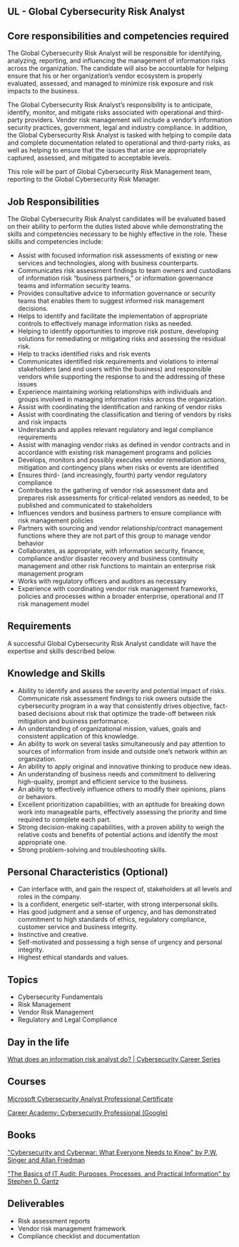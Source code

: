 ## UL - Global Cybersecurity Risk Analyst

## Core responsibilities and competencies required
The Global Cybersecurity Risk Analyst will be responsible for identifying, analyzing, reporting, and influencing the management of information risks across the organization. The candidate will also be accountable for helping ensure that his or her organization’s vendor ecosystem is properly evaluated, assessed, and managed to minimize risk exposure and risk impacts to the business.

The Global Cybersecurity Risk Analyst’s responsibility is to anticipate, identify, monitor, and mitigate risks associated with operational and third-party providers. Vendor risk management will include a vendor’s information security practices, government, legal and industry compliance. In addition, the Global Cybersecurity Risk Analyst is tasked with helping to compile data and complete documentation related to operational and third-party risks, as well as helping to ensure that the issues that arise are appropriately captured, assessed, and mitigated to acceptable levels.

This role will be part of Global Cybersecurity Risk Management team, reporting to the Global Cybersecurity Risk Manager.

## Job Responsibilities
The Global Cybersecurity Risk Analyst candidates will be evaluated based on their ability to perform the duties listed above while demonstrating the skills and competencies necessary to be highly effective in the role. These skills and competencies include:
- Assist with focused information risk assessments of existing or new services and technologies, along with business counterparts.
- Communicates risk assessment findings to team owners and custodians of information risk “business partners,” or information governance teams and information security teams.
- Provides consultative advice to information governance or security teams that enables them to suggest informed risk management decisions.
- Helps to identify and facilitate the implementation of appropriate controls to effectively manage information risks as needed.
- Helping to identify opportunities to improve risk posture, developing solutions for remediating or mitigating risks and assessing the residual risk.
- Help to tracks identified risks and risk events
- Communicates identified risk requirements and violations to internal stakeholders (and end users within the business) and responsible vendors while supporting the response to and the addressing of these issues
- Experience maintaining working relationships with individuals and groups involved in managing information risks across the organization.
- Assist with coordinating the identification and ranking of vendor risks
- Assist with coordinating the classification and tiering of vendors by risks and risk impacts
- Understands and applies relevant regulatory and legal compliance requirements
- Assist with managing vendor risks as defined in vendor contracts and in accordance with existing risk management programs and policies
- Develops, monitors and possibly executes vendor remediation actions, mitigation and contingency plans when risks or events are identified
- Ensures third- (and increasingly, fourth) party vendor regulatory compliance
- Contributes to the gathering of vendor risk assessment data and prepares risk assessments for critical-related vendors as needed, to be published and communicated to stakeholders
- Influences vendors and business partners to ensure compliance with risk management policies
- Partners with sourcing and vendor relationship/contract management functions where they are not part of this group to manage vendor behavior
- Collaborates, as appropriate, with information security, finance, compliance and/or disaster recovery and business continuity management and other risk functions to maintain an enterprise risk management program
- Works with regulatory officers and auditors as necessary
- Experience with coordinating vendor risk management frameworks, policies and processes within a broader enterprise, operational and IT risk management model

## Requirements
A successful Global Cybersecurity Risk Analyst candidate will have the expertise and skills described below.

## Knowledge and Skills
- Ability to identify and assess the severity and potential impact of risks. Communicate risk assessment findings to risk owners outside the cybersecurity program in a way that consistently drives objective, fact-based decisions about risk that optimize the trade-off between risk mitigation and business performance.
- An understanding of organizational mission, values, goals and consistent application of this knowledge.
- An ability to work on several tasks simultaneously and pay attention to sources of information from inside and outside one’s network within an organization.
- An ability to apply original and innovative thinking to produce new ideas.
- An understanding of business needs and commitment to delivering high-quality, prompt and efficient service to the business.
- An ability to effectively influence others to modify their opinions, plans or behaviors.
- Excellent prioritization capabilities, with an aptitude for breaking down work into manageable parts, effectively assessing the priority and time required to complete each part.
- Strong decision-making capabilities, with a proven ability to weigh the relative costs and benefits of potential actions and identify the most appropriate one.
- Strong problem-solving and troubleshooting skills.

## Personal Characteristics (Optional)
- Can interface with, and gain the respect of, stakeholders at all levels and roles in the company.
- Is a confident, energetic self-starter, with strong interpersonal skills.
- Has good judgment and a sense of urgency, and has demonstrated commitment to high standards of ethics, regulatory compliance, customer service and business integrity.
- Instinctive and creative.
- Self-motivated and possessing a high sense of urgency and personal integrity.
- Highest ethical standards and values.

## Topics
- Cybersecurity Fundamentals
- Risk Management
- Vendor Risk Management
- Regulatory and Legal Compliance

## Day in the life
[What does an information risk analyst do? | Cybersecurity Career Series](https://www.youtube.com/watch?v=zcuFMGBZOw8)

## Courses
[Microsoft Cybersecurity Analyst Professional Certificate](https://www.coursera.org/professional-certificates/microsoft-cybersecurity-analyst)

[Career Academy: Cybersecurity Professional (Google)](https://www.coursera.org/programs/google-learning-program-82l5n/collections/57UIwY15TLG1CMGNeZyxtA~bcba1?source=share)

## Books
["Cybersecurity and Cyberwar: What Everyone Needs to Know" by P.W. Singer and Allan Friedman](https://www.amazon.com/Cybersecurity-Cyberwar-Everyone-Needs-Know%C2%AE/dp/0199918112)

["The Basics of IT Audit: Purposes, Processes, and Practical Information" by Stephen D. Gantz](https://www.amazon.com/Basics-Audit-Processes-Practical-Information/dp/0124171591)

## Deliverables
- Risk assessment reports
- Vendor risk management framework
- Compliance checklist and documentation
